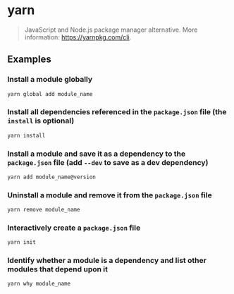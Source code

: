 # yarn

> JavaScript and Node.js package manager alternative. More information: <https://yarnpkg.com/cli>.

## Examples

### Install a module globally

```bash
yarn global add module_name
```

### Install all dependencies referenced in the `package.json` file (the `install` is optional)

```bash
yarn install
```

### Install a module and save it as a dependency to the `package.json` file (add `--dev` to save as a dev dependency)

```bash
yarn add module_name@version
```

### Uninstall a module and remove it from the `package.json` file

```bash
yarn remove module_name
```

### Interactively create a `package.json` file

```bash
yarn init
```

### Identify whether a module is a dependency and list other modules that depend upon it

```bash
yarn why module_name
```
